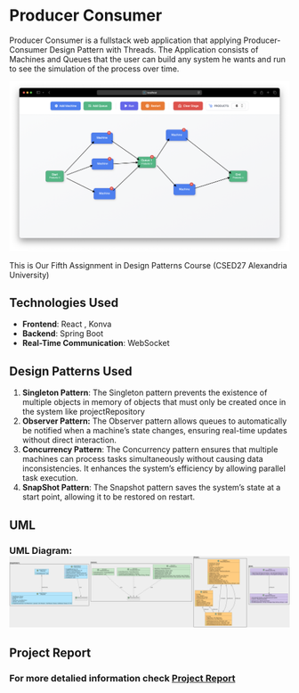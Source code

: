 # Producer Consumer

Producer Consumer is a fullstack web application that applying Producer-Consumer Design Pattern with Threads. The Application consists of Machines and Queues that the user can build any system he wants and run to see the simulation of the process over time.

![1734636805090](assets/Screenshot.png)

This is Our Fifth Assignment in Design Patterns Course (CSED27 Alexandria University)

## Technologies Used

- **Frontend**: React , Konva
- **Backend**: Spring Boot
- **Real-Time Communication**: WebSocket

## Design Patterns Used

1. **Singleton Pattern**:  The Singleton pattern prevents the existence of multiple objects in memory of objects that must only be created once in the system like projectRepository
2. **Observer Pattern:** The Observer pattern allows queues to automatically be notified when a machine’s state changes, ensuring real-time updates without direct interaction.
3. **Concurrency Pattern**: The Concurrency pattern ensures that multiple machines can process tasks simultaneously without causing data inconsistencies. It enhances the system’s efficiency by allowing parallel task execution.
4. **SnapShot Pattern**: The Snapshot pattern saves the system’s state at a start point, allowing it to be restored on restart.

## UML

### **UML Diagram:** ![UMLDesign](assets/UMLDesign.png)

## Project Report

### For more detalied information check [Project Report](https://github.com/omarzydan610/InstaMail/blob/main/assets/InstaMail.pdf)
